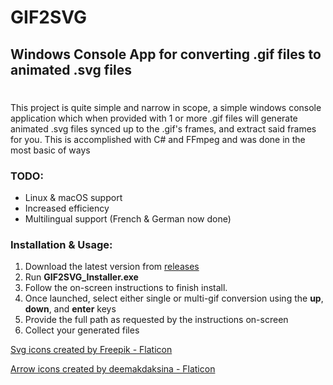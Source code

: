 # GIF2SVG
## Windows Console App for converting .gif files to animated .svg files 
# 
This project is quite simple and narrow in scope, a simple windows console application which when provided with 1 or more .gif files will generate animated .svg files synced up to the .gif's frames, and extract said frames for you.
This is accomplished with C# and FFmpeg and was done in the most basic of ways

### TODO:

 - Linux & macOS support
 - Increased efficiency
 - Multilingual support (French & German now done)

### Installation & Usage:

 1. Download the latest version from [releases](https://github.com/SneakySteve01/GIF2SVG/releases)
 2. Run **GIF2SVG_Installer.exe**
 3. Follow the on-screen instructions to finish install.
 4. Once launched, select either single or multi-gif conversion using the **up**, **down**, and **enter** keys
 5. Provide the full path as requested by the instructions on-screen
 6. Collect your generated files

<a href="https://www.flaticon.com/free-icons/svg" title="svg icons">Svg icons created by Freepik - Flaticon</a>

<a href="https://www.flaticon.com/free-icons/arrow" title="arrow icons">Arrow icons created by deemakdaksina - Flaticon</a>
